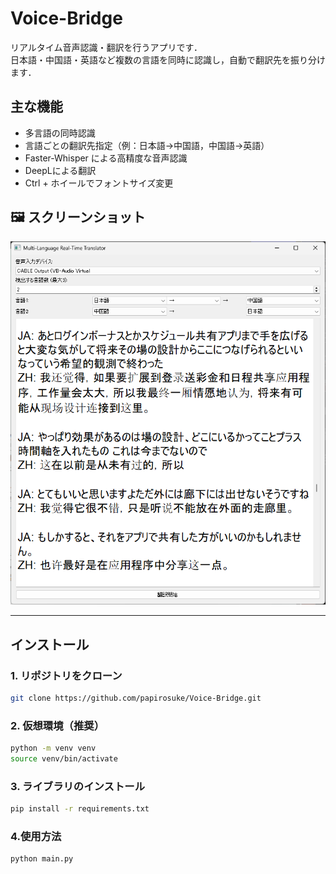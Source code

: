 # Voice-Bridge

リアルタイム音声認識・翻訳を行うアプリです．  
日本語・中国語・英語など複数の言語を同時に認識し，自動で翻訳先を振り分けます．

## 主な機能

- 多言語の同時認識
- 言語ごとの翻訳先指定（例：日本語→中国語，中国語→英語）
- Faster-Whisper による高精度な音声認識
- DeepLによる翻訳
- Ctrl + ホイールでフォントサイズ変更

## 🖼️ スクリーンショット
![screenshot](screenshot.png)

---

## インストール

### 1. リポジトリをクローン

```bash
git clone https://github.com/papirosuke/Voice-Bridge.git
```

### 2. 仮想環境（推奨）

```bash
python -m venv venv
source venv/bin/activate
```

### 3. ライブラリのインストール

```bash
pip install -r requirements.txt
```

### 4.使用方法

```bash
python main.py
```
